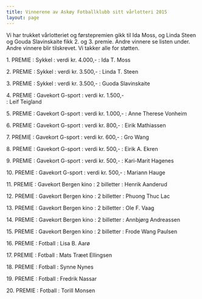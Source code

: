 ```yaml
---
title: Vinnerene av Askøy Fotballklubb sitt vårlotteri 2015
layout: page
---
```


Vi har trukket vårlotteriet og førstepremien gikk til Ida Moss, og Linda Steen og Gouda Slavinskaite fikk 2. og 3. premie. Andre vinnere se listen under.
Andre vinnere blir tilskrevet. Vi takker alle for støtten. 



1\. PREMIE
: Sykkel
: verdi kr. 4.000,-
: Ida T. Moss

2\. PREMIE
: Sykkel
: verdi kr. 3.500,-
: Linda T. Steen

3\. PREMIE
: Sykkel
: verdi kr. 3.500,-
: Guoda Slavinskaite

4\. PREMIE
: Gavekort G-sport
: verdi kr.  1.500,-	
: Leif Teigland 

5\. PREMIE
: Gavekort G-sport
: verdi kr.  1.000,-
: Anne Therese Vonheim

6\. PREMIE
: Gavekort G-sport
: verdi kr.    800,-
: Eirik Mathiassen

7\. PREMIE
: Gavekort G-sport
: verdi kr.    600,-
: Gro Wang

8\. PREMIE
: Gavekort G-sport
: verdi kr.    500,-
: Eirik A. Ekren

9\. PREMIE
: Gavekort G-sport
: verdi kr.    500,-
: Kari-Marit Hagenes

10\. PREMIE
: Gavekort G-sport
: verdi kr.    500,-
: Mariann Hauge

11\. PREMIE
: Gavekort Bergen kino
: 2 billetter
: Henrik Aanderud

12\. PREMIE
: Gavekort Bergen kino
: 2 billetter
: Phuong Thuc Lac

13\. PREMIE
: Gavekort Bergen kino
: 2 billetter
: Ole F. Vaag

14\. PREMIE
: Gavekort Bergen kino
: 2 billetter
: Annbjørg Andreassen

15\. PREMIE
: Gavekort Bergen kino
: 2 billetter
: Frode Wang Paulsen

16\. PREMIE
: Fotball
: Lisa B. Aarø

17\. PREMIE
: Fotball
: Mats Træet Ellingsen

18\. PREMIE
: Fotball
: Synne Nynes

19\. PREMIE
: Fotball
: Fredrik Nassar

20\. PREMIE
: Fotball
: Torill Monsen
